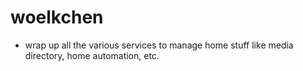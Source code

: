 # woelkchen

 * wrap up all the various services to manage home stuff like media directory, home automation, etc.
